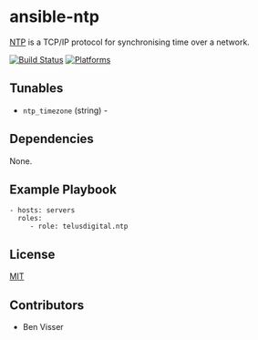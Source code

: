# ansible-ntp

[NTP](https://help.ubuntu.com/lts/serverguide/NTP.html) is a TCP/IP protocol for synchronising time over a network.

[![Build Status](https://travis-ci.org/telusdigital/ansible-ntp.svg?branch=travis)](https://travis-ci.org/telusdigital/ansible-ntp)
[![Platforms](http://img.shields.io/badge/platforms-ubuntu-lightgrey.svg?style=flat)](#)

Tunables
--------
* `ntp_timezone` (string) - 


Dependencies
------------
None.

Example Playbook
----------------
    - hosts: servers
      roles:
         - role: telusdigital.ntp

License
-------
[MIT](https://tldrlegal.com/license/mit-license)

Contributors
------------
* Ben Visser
